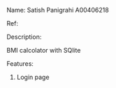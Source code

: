 Name: Satish Panigrahi
A00406218

Ref:


Description:

BMI calcolator with SQlite

Features:

1) Login page

